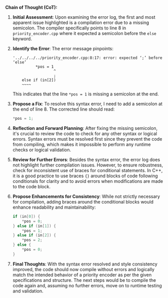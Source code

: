 **Chain of Thought (CoT):**

1. **Initial Assessment**: 
   Upon examining the error log, the first and most apparent issue highlighted is a compilation error due to a missing semicolon. The compiler specifically points to line 8 in `priority_encoder.cpp` where it expected a semicolon before the `else` keyword.

2. **Identify the Error**:
   The error message pinpoints:
   ```
   '../../../../priority_encoder.cpp:8:17: error: expected ‘;’ before ‘else’
             *pos = 1
                     ^
                     ;
       else if (in[2])
       ~~~~ 
   ```
   This indicates that the line `*pos = 1` is missing a semicolon at the end.

3. **Propose a Fix**:
   To resolve this syntax error, I need to add a semicolon at the end of line 8. The corrected line should read:
   ```cpp
   *pos = 1;
   ```

4. **Reflection and Forward Planning**:
   After fixing the missing semicolon, it's crucial to review the code to check for any other syntax or logical errors. Syntax errors must be resolved first since they prevent the code from compiling, which makes it impossible to perform any runtime checks or logical validation.

5. **Review for Further Errors**:
   Besides the syntax error, the error log does not highlight further compilation issues. However, to ensure robustness, check for inconsistent use of braces for conditional statements. In C++, it is a good practice to use braces `{}` around blocks of code following conditionals for clarity and to avoid errors when modifications are made to the code block.

6. **Propose Enhancements for Consistency**:
   While not strictly necessary for compilation, adding braces around the conditional blocks would enhance readability and maintainability:
   ```cpp
   if (in[0]) {
       *pos = 0;
   } else if (in[1]) {
       *pos = 1;
   } else if (in[2]) {
       *pos = 2;
   } else {
       *pos = 0; 
   }
   ```

7. **Final Thoughts**:
   With the syntax error resolved and style consistency improved, the code should now compile without errors and logically match the intended behavior of a priority encoder as per the given specifications and structure. The next steps would be to compile the code again and, assuming no further errors, move on to runtime testing and validation.